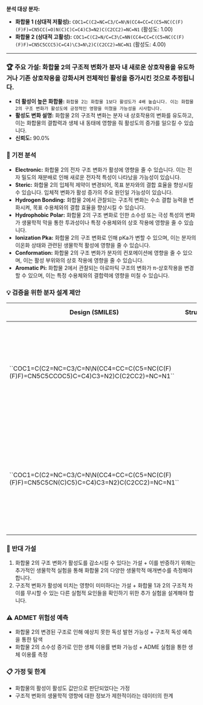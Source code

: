 **분석 대상 분자:**
- **화합물 1 (상대적 저활성):** `COC1=C(C2=NC=C3/C=N\N(CC4=CC=C(C5=NC(C(F)(F)F)=CN5CC(=O)N(C)C)C=C4)C3=N2)C(C2CC2)=NC=N1` (활성도: 1.00)
- **화합물 2 (상대적 고활성):** `COC1=C(C2=N/C=C3\C=NN(CC4=CC=C(C5=NC(C(F)(F)F)=CN5C5CCC5)C=C4)\C3=N\2)C(C2CC2)=NC=N1` (활성도: 4.00)

---
### 🏆 주요 가설: 화합물 2의 구조적 변화가 분자 내 새로운 상호작용을 유도하거나 기존 상호작용을 강화시켜 전체적인 활성을 증가시킨 것으로 추정됩니다.
- **더 활성이 높은 화합물:** `화합물 2는 화합물 1보다 활성도가 4배 높습니다. 이는 화합물 2의 구조 변화가 활성도에 긍정적인 영향을 미쳤을 가능성을 시사합니다.`
- **활성도 변화 설명:** 화합물 2의 구조적 변화는 분자 내 상호작용의 변화를 유도하고, 이는 화합물의 결합력과 생체 내 동태에 영향을 줘 활성도의 증가를 일으킬 수 있습니다.
- **신뢰도:** 90.0%


### 🔬 기전 분석
- **Electronic:** 화합물 2의 전자 구조 변화가 활성에 영향을 줄 수 있습니다. 이는 전자 밀도의 재분배로 인해 새로운 전자적 특성이 나타났을 가능성이 있습니다.
- **Steric:** 화합물 2의 입체적 제약이 변경되어, 목표 분자와의 결합 효율을 향상시킬 수 있습니다. 입체적 변화가 활성 증가의 주요 원인일 가능성이 있습니다.
- **Hydrogen Bonding:** 화합물 2에서 관찰되는 구조적 변화는 수소 결합 능력을 변화시켜, 목표 수용체와의 결합 효율을 향상시킬 수 있습니다.
- **Hydrophobic Polar:** 화합물 2의 구조 변화로 인한 소수성 또는 극성 특성의 변화가 생물학적 막을 통한 투과성이나 특정 수용체와의 상호 작용에 영향을 줄 수 있습니다.
- **Ionization Pka:** 화합물 2의 구조 변화로 인해 pKa가 변할 수 있으며, 이는 분자의 이온화 상태와 관련된 생물학적 활성에 영향을 줄 수 있습니다.
- **Conformation:** 화합물 2의 구조 변화가 분자의 컨포메이션에 영향을 줄 수 있으며, 이는 활성 부위와의 상호 작용에 영향을 줄 수 있습니다.
- **Aromatic Pi:** 화합물 2에서 관찰되는 아로마틱 구조의 변화가 π-상호작용을 변경할 수 있으며, 이는 특정 수용체와의 결합력에 영향을 미칠 수 있습니다.


### 💡 검증을 위한 분자 설계 제안
<table><thead><tr><th>Design (SMILES)</th><th>Structure</th><th>Expected Effect</th><th>Rationale</th><th>Validation Metric</th></tr></thead><tbody><tr><td>``COC1=C(C2=NC=C3/C=N\N(CC4=CC=C(C5=NC(C(F)(F)F)=CN5C5CCOC5)C=C4)C3=N2)C(C2CC2)=NC=N1``</td><td></td><td>↑, 중</td><td>화합물 2의 구조 변화를 기반으로 하여 새로운 변화를 추가, 이는 분자의 소수성 특성을 증가시킬 수 있습니다.</td><td>생물학적 활성 테스트를 통한 검증</td></tr><tr><td>``COC1=C(C2=NC=C3/C=N\N(CC4=CC=C(C5=NC(C(F)(F)F)=CN5C5CN(C)C5)C=C4)C3=N2)C(C2CC2)=NC=N1``</td><td></td><td>↑, 강</td><td>화합물 2의 구조에 기반하여 추가적인 질소 원자를 포함시키는 설계, 이는 수소 결합 능력을 향상시킬 수 있습니다.</td><td>수용체 결합 실험을 통한 검증</td></tr></tbody></table>


### 🤔 반대 가설
1. 화합물 2의 구조 변화가 활성도를 감소시킬 수 있다는 가설 + 이를 반증하기 위해는 추가적인 생물학적 실험을 통해 화합물 2의 다양한 생물학적 매개변수를 측정해야 합니다.
2. 구조적 변화가 활성에 미치는 영향이 미미하다는 가설 + 화합물 1과 2의 구조적 차이를 무시할 수 있는 다른 실험적 요인들을 확인하기 위한 추가 실험을 설계해야 합니다.


### ⚠️ ADMET 위험성 예측
- 화합물 2의 변경된 구조로 인해 예상치 못한 독성 발현 가능성 + 구조적 독성 예측을 통한 탐색
- 화합물 2의 소수성 증가로 인한 생체 이용률 변화 가능성 + ADME 실험을 통한 생체 이용률 측정


### 📋 가정 및 한계
- 화합물의 활성이 활성도 값만으로 판단되었다는 가정
- 구조적 변화의 생물학적 영향에 대한 정보가 제한적이라는 데이터의 한계